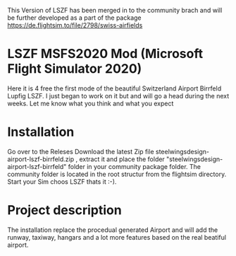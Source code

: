 This Version of LSZF has been merged in to the community brach and will be further developed as a part of the package https://de.flightsim.to/file/2798/swiss-airfields

# LSZF MSFS2020 Mod (Microsoft Flight Simulator 2020)
Here it is 4 free the first mode of the beautiful Switzerland Airport Birrfeld Lupfig LSZF. I just began to work on it but and will go a head during the next weeks. Let me know what you think and what you expect


# Installation
Go over to the Releses Download the latest Zip file steelwingsdesign-airport-lszf-birrfeld.zip , extract it and place the folder "steelwingsdesign-airport-lszf-birrfeld" folder in your community package folder. The community folder is located in the root structur from the flightsim directory. Start your Sim choos LSZF thats it :-).

# Project description
The installation replace the procedual generated Airport and will add the runway, taxiway, hangars and a lot more features based on the real beatiful airport. 

